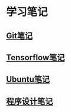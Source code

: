 #  学习笔记
## [Git笔记](https://github.com/HEUDavid/gitLearningNotes/blob/master/gitLearningNotes.txt)
## [Tensorflow笔记](https://github.com/HEUDavid/gitLearningNotes/blob/master/tensorflowNotes.txt)
## [Ubuntu笔记](https://github.com/HEUDavid/gitLearningNotes/blob/master/ubuntuNotes.txt)
## [程序设计笔记](https://github.com/HEUDavid/gitLearningNotes/blob/master/programmingNotes.txt)